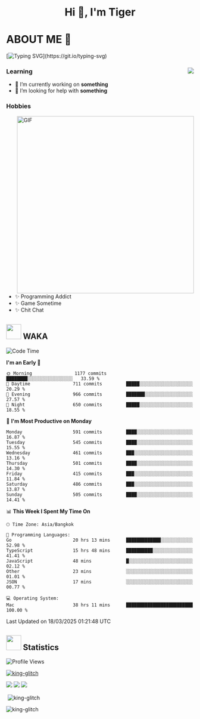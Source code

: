 <h1 align="center">Hi 👋, I'm Tiger</h1>




# ABOUT ME 💬

[![Typing SVG](https://readme-typing-svg.herokuapp.com?color=22F771&vCenter=true&lines=A+perssionate+developer+from+nowhere.)](https://git.io/typing-svg)

<div>
 <img align="right" src="https://spotify-github-profile.vercel.app/api/view?uid=12129734423&cover_image=false&theme=default&bar_color=22d016&bar_color_cover=true" />
 <h3>Learning</h3>
 
 <ul>
  <li>🔭 I’m currently working on <b>something</b></li>
  <li>🤝 I’m looking for help with <b>something</b></li>
 </ul>
 
</div>
<div>
 <h3>Hobbies</h3>
 <img align="right" height="475px"  alt="GIF" src="https://i.pinimg.com/originals/1f/b7/db/1fb7dbee557e5ed509f7517da8a84d58.gif" />
 <ul>
  <li>✨ Programming Addict</li>
  <li>✨ Game Sometime</li>
  <li>✨ Chit Chat</li>
 </ul>
 
</div>



## <img height="40" src="https://raw.githubusercontent.com/innng/innng/master/assets/kyubey.gif"/> WAKA

<!--START_SECTION:waka-->
![Code Time](http://img.shields.io/badge/Code%20Time-3%2C548%20hrs%2026%20mins-blue)

**I'm an Early 🐤** 

```text
🌞 Morning                1177 commits        ████████░░░░░░░░░░░░░░░░░   33.59 % 
🌆 Daytime                711 commits         █████░░░░░░░░░░░░░░░░░░░░   20.29 % 
🌃 Evening                966 commits         ███████░░░░░░░░░░░░░░░░░░   27.57 % 
🌙 Night                  650 commits         █████░░░░░░░░░░░░░░░░░░░░   18.55 % 
```
📅 **I'm Most Productive on Monday** 

```text
Monday                   591 commits         ████░░░░░░░░░░░░░░░░░░░░░   16.87 % 
Tuesday                  545 commits         ████░░░░░░░░░░░░░░░░░░░░░   15.55 % 
Wednesday                461 commits         ███░░░░░░░░░░░░░░░░░░░░░░   13.16 % 
Thursday                 501 commits         ████░░░░░░░░░░░░░░░░░░░░░   14.30 % 
Friday                   415 commits         ███░░░░░░░░░░░░░░░░░░░░░░   11.84 % 
Saturday                 486 commits         ███░░░░░░░░░░░░░░░░░░░░░░   13.87 % 
Sunday                   505 commits         ████░░░░░░░░░░░░░░░░░░░░░   14.41 % 
```


📊 **This Week I Spent My Time On** 

```text
🕑︎ Time Zone: Asia/Bangkok

💬 Programming Languages: 
Go                       20 hrs 13 mins      █████████████░░░░░░░░░░░░   52.98 % 
TypeScript               15 hrs 48 mins      ██████████░░░░░░░░░░░░░░░   41.41 % 
JavaScript               48 mins             █░░░░░░░░░░░░░░░░░░░░░░░░   02.12 % 
Other                    23 mins             ░░░░░░░░░░░░░░░░░░░░░░░░░   01.01 % 
JSON                     17 mins             ░░░░░░░░░░░░░░░░░░░░░░░░░   00.77 % 

💻 Operating System: 
Mac                      38 hrs 11 mins      █████████████████████████   100.00 % 
```


 Last Updated on 18/03/2025 01:21:48 UTC
<!--END_SECTION:waka-->
## <img height="40" src="https://raw.githubusercontent.com/innng/innng/master/assets/kyubey.gif"/> Statistics
![Profile Views](https://komarev.com/ghpvc/?username=king-glitch)  

<p align="left"> 
 <a href="https://github.com/ryo-ma/github-profile-trophy">
  <img src="https://github-profile-trophy.vercel.app/?username=king-glitch&theme=dracula" alt="king-glitch" />
 </a> </p>

![](https://github-profile-summary-cards.vercel.app/api/cards/profile-details?username=king-glitch&theme=dracula)
![](https://github-profile-summary-cards.vercel.app/api/cards/stats?username=king-glitch&theme=dracula) 
![](https://github-profile-summary-cards.vercel.app/api/cards/productive-time?username=king-glitch&theme=dracula)


<p>&nbsp;<img align="center" src="https://github-readme-stats.vercel.app/api?username=king-glitch&theme=dracula" alt="king-glitch" /></p>

<p><img align="center" src="https://github-readme-streak-stats.herokuapp.com/?user=king-glitch&theme=dracula" alt="king-glitch" /></p>
